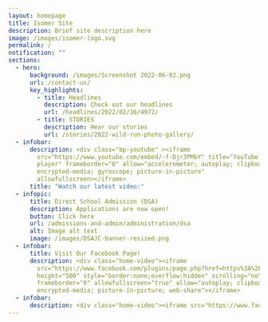 ```yaml
---
layout: homepage
title: Isomer Site
description: Brief site description here
image: /images/isomer-logo.svg
permalink: /
notification: ""
sections:
  - hero:
      background: /images/Screenshot 2022-06-02.png
      url: /contact-us/
      key_highlights:
        - title: Headlines
          description: Check out our headlines
          url: /headlines/2022/02/16/4972/
        - title: STORIES
          description: Hear our stories
          url: /stories/2022-wild-run-photo-gallery/
  - infobar:
      description: <div class="bp-youtube" ><iframe
        src="https://www.youtube.com/embed/-f-Djr3PMbY" title="YouTube video
        player" frameborder="0" allow="accelerometer; autoplay; clipboard-write;
        encrypted-media; gyroscope; picture-in-picture"
        allowfullscreen></iframe>
      title: "Watch our latest video:"
  - infopic:
      title: Direct School Admission (DSA)
      description: Applications are now open!
      button: Click here
      url: /admissions-and-admin/administration/dsa
      alt: Image alt text
      image: /images/DSAJC-banner-resized.png
  - infobar:
      title: Visit Our Facebook Page!
      description: <div class="home-video"><iframe
        src="https://www.facebook.com/plugins/page.php?href=https%3A%2F%2Fwww.facebook.com%2FNanyangjc%2F&tabs=timeline&width=340&height=500&small_header=false&adapt_container_width=true&hide_cover=false&show_facepile=true&appId"
        height="500" style="border:none;overflow:hidden" scrolling="no"
        frameborder="0" allowfullscreen="true" allow="autoplay; clipboard-write;
        encrypted-media; picture-in-picture; web-share"></iframe>
  - infobar:
      description: <div class="home-video"><iframe src="https://www.facebook.com/plugins/post.php?href=https%3A%2F%2Fwww.facebook.com%2Fspcasingapore%2Fposts%2F10159324200898155&show_text=true&width=500" height="747" style="border:none;overflow:hidden" scrolling="no" frameborder="0" allowfullscreen="true" allow="autoplay; clipboard-write; encrypted-media; picture-in-picture; web-share"></iframe>
---
```

